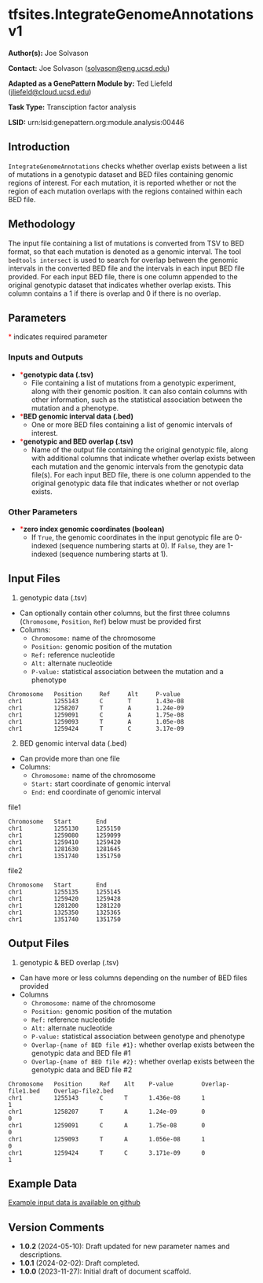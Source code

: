 # tfsites.IntegrateGenomeAnnotations v1

**Author(s):** Joe Solvason  

**Contact:** Joe Solvason (solvason@eng.ucsd.edu)

**Adapted as a GenePattern Module by:** Ted Liefeld (jliefeld@cloud.ucsd.edu)

**Task Type:** Transciption factor analysis

**LSID:**  urn:lsid:genepattern.org:module.analysis:00446


## Introduction

`IntegrateGenomeAnnotations` checks whether overlap exists between a list of mutations in a genotypic dataset and BED files containing genomic regions of interest. For each mutation, it is reported whether or not the region of each mutation overlaps with the regions contained within each BED file. 

## Methodology

The input file containing a list of mutations is converted from TSV to BED format, so that each mutation is denoted as a genomic interval. The tool `bedtools intersect` is used to search for overlap between the genomic intervals in the converted BED file and the intervals in each input BED file provided. For each input BED file, there is one column appended to the original genotypic dataset that indicates whether overlap exists. This column contains a 1 if there is overlap and 0 if there is no overlap. 

## Parameters

<span style="color: red;">*</span> indicates required parameter

### Inputs and Outputs 

- <span style="color: red;">*</span>**genotypic data (.tsv)**
    - File containing a list of mutations from a genotypic experiment, along with their genomic position. It can also contain columns with other information, such as the statistical association between the mutation and a phenotype. 
- <span style="color: red;">*</span>**BED genomic interval data (.bed)**
    -  One or more BED files containing a list of genomic intervals of interest. 
- <span style="color: red;">*</span>**genotypic and BED overlap (.tsv)**
    - Name of the output file containing the original genotypic file, along with additional columns that indicate whether overlap exists between each mutation and the genomic intervals from the genotypic data file(s). For each input BED file, there is one column appended to the original genotypic data file that indicates whether or not overlap exists.
 
### Other Parameters

- <span style="color: red;">*</span>**zero index genomic coordinates (boolean)**
    - If `True`, the genomic coordinates in the input genotypic file are 0-indexed (sequence numbering starts at 0). If `False`, they are 1-indexed (sequence numbering starts at 1).


## Input Files

1. genotypic data (.tsv)
- Can optionally contain other columns, but the first three columns (`Chromosome`, `Position`, `Ref`) below must be provided first
- Columns:
    - `Chromosome:` name of the chromosome
    - `Position:` genomic position of the mutation
    - `Ref:` reference nucleotide
    - `Alt:` alternate nucleotide
    - `P-value:` statistical association between the mutation and a phenotype

```
Chromosome   Position     Ref     Alt     P-value
chr1         1255143      C       T       1.43e-08
chr1         1258207      T       A       1.24e-09
chr1         1259091      C       A       1.75e-08
chr1         1259093      T       A       1.05e-08
chr1         1259424      T       C       3.17e-09
```
    
2. BED genomic interval data (.bed)
- Can provide more than one file
- Columns:
    - `Chromosome:` name of the chromosome
    - `Start:` start coordinate of genomic interval
    - `End:` end coordinate of genomic interval

file1
```
Chromosome   Start       End   
chr1	     1255130	 1255150
chr1	     1259080	 1259099
chr1	     1259410	 1259420
chr1	     1281630	 1281645
chr1	     1351740	 1351750
```

file2
```
Chromosome   Start       End  
chr1         1255135	 1255145
chr1         1259420	 1259428
chr1         1281200	 1281220
chr1         1325350	 1325365
chr1         1351740	 1351750
```

       
## Output Files

1. genotypic & BED overlap (.tsv)
- Can have more or less columns depending on the number of BED files provided
- Columns
    - `Chromosome:` name of the chromosome
    - `Position:` genomic position of the mutation
    - `Ref:` reference nucleotide
    - `Alt:` alternate nucleotide
    - `P-value:` statistical association between genotype and phenotype
    - `Overlap-{name of BED file #1}:` whether overlap exists between the genotypic data and BED file #1 
    - `Overlap-{name of BED file #2}:` whether overlap exists between the genotypic data and BED file #2
  
```
Chromosome   Position     Ref    Alt    P-value        Overlap-file1.bed    Overlap-file2.bed	
chr1	     1255143	  C      T      1.436e-08      1                    1
chr1         1258207      T      A      1.24e-09       0                    0
chr1         1259091      C      A      1.75e-08       0                    0
chr1	     1259093	  T      A      1.056e-08      1                    0
chr1	     1259424	  T      C      3.171e-09      0                    1
```
    
  
## Example Data

[Example input data is available on github](https://github.com/genepattern/tfsites.integrateGenomeAnnotations/gpunit/data)

    
## Version Comments

- **1.0.2** (2024-05-10): Draft updated for new parameter names and descriptions.
- **1.0.1** (2024-02-02): Draft completed.
- **1.0.0** (2023-11-27): Initial draft of document scaffold.
